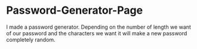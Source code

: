 # Password-Generator-Page
I made a password generator. Depending on the number of length we want of our password and the characters we want it will make a new password completely random.
